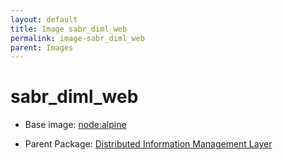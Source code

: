 ```yaml
---
layout: default
title: Image sabr_diml_web
permalink: image-sabr_diml_web
parent: Images
---
```

# sabr_diml_web

* Base image:  [node:alpine](image-node:alpine)

* Parent Package: [Distributed Information Management Layer](package--sabr-diml)



